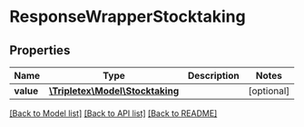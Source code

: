 # ResponseWrapperStocktaking

## Properties
Name | Type | Description | Notes
------------ | ------------- | ------------- | -------------
**value** | [**\Tripletex\Model\Stocktaking**](Stocktaking.md) |  | [optional] 

[[Back to Model list]](../README.md#documentation-for-models) [[Back to API list]](../README.md#documentation-for-api-endpoints) [[Back to README]](../README.md)



